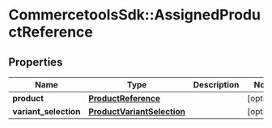 # CommercetoolsSdk::AssignedProductReference

## Properties
Name | Type | Description | Notes
------------ | ------------- | ------------- | -------------
**product** | [**ProductReference**](ProductReference.md) |  | [optional] 
**variant_selection** | [**ProductVariantSelection**](ProductVariantSelection.md) |  | [optional] 

